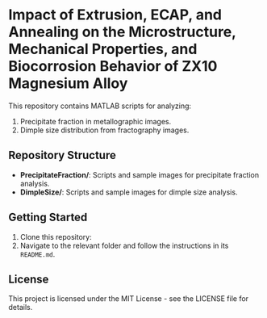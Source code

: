 # Impact of Extrusion, ECAP, and Annealing on the Microstructure, Mechanical Properties, and Biocorrosion Behavior of ZX10 Magnesium Alloy

This repository contains MATLAB scripts for analyzing:
1. Precipitate fraction in metallographic images.
2. Dimple size distribution from fractography images.

## Repository Structure
- **PrecipitateFraction/**: Scripts and sample images for precipitate fraction analysis.
- **DimpleSize/**: Scripts and sample images for dimple size analysis.

## Getting Started
1. Clone this repository:
2. Navigate to the relevant folder and follow the instructions in its `README.md`.

## License
This project is licensed under the MIT License - see the LICENSE file for details.

